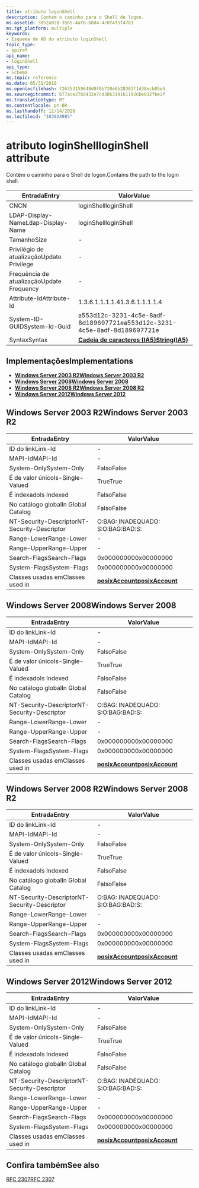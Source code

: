 ```yaml
---
title: atributo loginShell
description: Contém o caminho para o Shell de logon.
ms.assetid: 3052a028-3565-4af6-b8d4-4c0f4f5f4781
ms.tgt_platform: multiple
keywords:
- Esquema de AD do atributo loginShell
topic_type:
- apiref
api_name:
- loginShell
api_type:
- Schema
ms.topic: reference
ms.date: 05/31/2018
ms.openlocfilehash: f26353159648d0f8b738e6b28383f1d38ecb05e5
ms.sourcegitcommit: b77ace27b0432e7cd3863191b11926be032fbe2f
ms.translationtype: MT
ms.contentlocale: pt-BR
ms.lasthandoff: 12/14/2020
ms.locfileid: "103824985"
---
```

# <a name="loginshell-attribute"></a><span data-ttu-id="968ab-104">atributo loginShell</span><span class="sxs-lookup"><span data-stu-id="968ab-104">loginShell attribute</span></span>

<span data-ttu-id="968ab-105">Contém o caminho para o Shell de logon.</span><span class="sxs-lookup"><span data-stu-id="968ab-105">Contains the path to the login shell.</span></span>



| <span data-ttu-id="968ab-106">Entrada</span><span class="sxs-lookup"><span data-stu-id="968ab-106">Entry</span></span> | <span data-ttu-id="968ab-107">Valor</span><span class="sxs-lookup"><span data-stu-id="968ab-107">Value</span></span> |
|-------------------|--------------------------------------|
| <span data-ttu-id="968ab-108">CN</span><span class="sxs-lookup"><span data-stu-id="968ab-108">CN</span></span>                | <span data-ttu-id="968ab-109">loginShell</span><span class="sxs-lookup"><span data-stu-id="968ab-109">loginShell</span></span>                           |
| <span data-ttu-id="968ab-110">LDAP-Display-Name</span><span class="sxs-lookup"><span data-stu-id="968ab-110">Ldap-Display-Name</span></span> | <span data-ttu-id="968ab-111">loginShell</span><span class="sxs-lookup"><span data-stu-id="968ab-111">loginShell</span></span>                           |
| <span data-ttu-id="968ab-112">Tamanho</span><span class="sxs-lookup"><span data-stu-id="968ab-112">Size</span></span>              | \-                                   |
| <span data-ttu-id="968ab-113">Privilégio de atualização</span><span class="sxs-lookup"><span data-stu-id="968ab-113">Update Privilege</span></span>  | \-                                   |
| <span data-ttu-id="968ab-114">Frequência de atualização</span><span class="sxs-lookup"><span data-stu-id="968ab-114">Update Frequency</span></span>  | \-                                   |
| <span data-ttu-id="968ab-115">Attribute-Id</span><span class="sxs-lookup"><span data-stu-id="968ab-115">Attribute-Id</span></span>      | <span data-ttu-id="968ab-116">1.3.6.1.1.1.1.4</span><span class="sxs-lookup"><span data-stu-id="968ab-116">1.3.6.1.1.1.1.4</span></span>                      |
| <span data-ttu-id="968ab-117">System-ID-GUID</span><span class="sxs-lookup"><span data-stu-id="968ab-117">System-Id-Guid</span></span>    | <span data-ttu-id="968ab-118">a553d12c-3231-4c5e-8adf-8d189697721e</span><span class="sxs-lookup"><span data-stu-id="968ab-118">a553d12c-3231-4c5e-8adf-8d189697721e</span></span> |
| <span data-ttu-id="968ab-119">Syntax</span><span class="sxs-lookup"><span data-stu-id="968ab-119">Syntax</span></span>            | [<span data-ttu-id="968ab-120">**Cadeia de caracteres (IA5)**</span><span class="sxs-lookup"><span data-stu-id="968ab-120">**String(IA5)**</span></span>](s-string-ia5.md)  |



## <a name="implementations"></a><span data-ttu-id="968ab-121">Implementações</span><span class="sxs-lookup"><span data-stu-id="968ab-121">Implementations</span></span>

-   [<span data-ttu-id="968ab-122">**Windows Server 2003 R2**</span><span class="sxs-lookup"><span data-stu-id="968ab-122">**Windows Server 2003 R2**</span></span>](#windows-server-2003-r2)
-   [<span data-ttu-id="968ab-123">**Windows Server 2008**</span><span class="sxs-lookup"><span data-stu-id="968ab-123">**Windows Server 2008**</span></span>](#windows-server-2008)
-   [<span data-ttu-id="968ab-124">**Windows Server 2008 R2**</span><span class="sxs-lookup"><span data-stu-id="968ab-124">**Windows Server 2008 R2**</span></span>](#windows-server-2008-r2)
-   [<span data-ttu-id="968ab-125">**Windows Server 2012**</span><span class="sxs-lookup"><span data-stu-id="968ab-125">**Windows Server 2012**</span></span>](#windows-server-2012)

## <a name="windows-server-2003-r2"></a><span data-ttu-id="968ab-126">Windows Server 2003 R2</span><span class="sxs-lookup"><span data-stu-id="968ab-126">Windows Server 2003 R2</span></span>



| <span data-ttu-id="968ab-127">Entrada</span><span class="sxs-lookup"><span data-stu-id="968ab-127">Entry</span></span> | <span data-ttu-id="968ab-128">Valor</span><span class="sxs-lookup"><span data-stu-id="968ab-128">Value</span></span> |
|------------------------|---------------------------------------------------|
| <span data-ttu-id="968ab-129">ID do link</span><span class="sxs-lookup"><span data-stu-id="968ab-129">Link-Id</span></span>                | \-                                                |
| <span data-ttu-id="968ab-130">MAPI-Id</span><span class="sxs-lookup"><span data-stu-id="968ab-130">MAPI-Id</span></span>                | \-                                                |
| <span data-ttu-id="968ab-131">System-Only</span><span class="sxs-lookup"><span data-stu-id="968ab-131">System-Only</span></span>            | <span data-ttu-id="968ab-132">Falso</span><span class="sxs-lookup"><span data-stu-id="968ab-132">False</span></span>                                             |
| <span data-ttu-id="968ab-133">É de valor único</span><span class="sxs-lookup"><span data-stu-id="968ab-133">Is-Single-Valued</span></span>       | <span data-ttu-id="968ab-134">True</span><span class="sxs-lookup"><span data-stu-id="968ab-134">True</span></span>                                              |
| <span data-ttu-id="968ab-135">É indexado</span><span class="sxs-lookup"><span data-stu-id="968ab-135">Is Indexed</span></span>             | <span data-ttu-id="968ab-136">Falso</span><span class="sxs-lookup"><span data-stu-id="968ab-136">False</span></span>                                             |
| <span data-ttu-id="968ab-137">No catálogo global</span><span class="sxs-lookup"><span data-stu-id="968ab-137">In Global Catalog</span></span>      | <span data-ttu-id="968ab-138">Falso</span><span class="sxs-lookup"><span data-stu-id="968ab-138">False</span></span>                                             |
| <span data-ttu-id="968ab-139">NT-Security-Descriptor</span><span class="sxs-lookup"><span data-stu-id="968ab-139">NT-Security-Descriptor</span></span> | <span data-ttu-id="968ab-140">O:BAG: INADEQUADO: S:</span><span class="sxs-lookup"><span data-stu-id="968ab-140">O:BAG:BAD:S:</span></span>                                      |
| <span data-ttu-id="968ab-141">Range-Lower</span><span class="sxs-lookup"><span data-stu-id="968ab-141">Range-Lower</span></span>            | \-                                                |
| <span data-ttu-id="968ab-142">Range-Upper</span><span class="sxs-lookup"><span data-stu-id="968ab-142">Range-Upper</span></span>            | \-                                                |
| <span data-ttu-id="968ab-143">Search-Flags</span><span class="sxs-lookup"><span data-stu-id="968ab-143">Search-Flags</span></span>           | <span data-ttu-id="968ab-144">0x00000000</span><span class="sxs-lookup"><span data-stu-id="968ab-144">0x00000000</span></span>                                        |
| <span data-ttu-id="968ab-145">System-Flags</span><span class="sxs-lookup"><span data-stu-id="968ab-145">System-Flags</span></span>           | <span data-ttu-id="968ab-146">0x00000000</span><span class="sxs-lookup"><span data-stu-id="968ab-146">0x00000000</span></span>                                        |
| <span data-ttu-id="968ab-147">Classes usadas em</span><span class="sxs-lookup"><span data-stu-id="968ab-147">Classes used in</span></span>        | [<span data-ttu-id="968ab-148">**posixAccount**</span><span class="sxs-lookup"><span data-stu-id="968ab-148">**posixAccount**</span></span>](c-posixaccount.md)<br/> |



## <a name="windows-server-2008"></a><span data-ttu-id="968ab-149">Windows Server 2008</span><span class="sxs-lookup"><span data-stu-id="968ab-149">Windows Server 2008</span></span>



| <span data-ttu-id="968ab-150">Entrada</span><span class="sxs-lookup"><span data-stu-id="968ab-150">Entry</span></span> | <span data-ttu-id="968ab-151">Valor</span><span class="sxs-lookup"><span data-stu-id="968ab-151">Value</span></span> |
|------------------------|---------------------------------------------------|
| <span data-ttu-id="968ab-152">ID do link</span><span class="sxs-lookup"><span data-stu-id="968ab-152">Link-Id</span></span>                | \-                                                |
| <span data-ttu-id="968ab-153">MAPI-Id</span><span class="sxs-lookup"><span data-stu-id="968ab-153">MAPI-Id</span></span>                | \-                                                |
| <span data-ttu-id="968ab-154">System-Only</span><span class="sxs-lookup"><span data-stu-id="968ab-154">System-Only</span></span>            | <span data-ttu-id="968ab-155">Falso</span><span class="sxs-lookup"><span data-stu-id="968ab-155">False</span></span>                                             |
| <span data-ttu-id="968ab-156">É de valor único</span><span class="sxs-lookup"><span data-stu-id="968ab-156">Is-Single-Valued</span></span>       | <span data-ttu-id="968ab-157">True</span><span class="sxs-lookup"><span data-stu-id="968ab-157">True</span></span>                                              |
| <span data-ttu-id="968ab-158">É indexado</span><span class="sxs-lookup"><span data-stu-id="968ab-158">Is Indexed</span></span>             | <span data-ttu-id="968ab-159">Falso</span><span class="sxs-lookup"><span data-stu-id="968ab-159">False</span></span>                                             |
| <span data-ttu-id="968ab-160">No catálogo global</span><span class="sxs-lookup"><span data-stu-id="968ab-160">In Global Catalog</span></span>      | <span data-ttu-id="968ab-161">Falso</span><span class="sxs-lookup"><span data-stu-id="968ab-161">False</span></span>                                             |
| <span data-ttu-id="968ab-162">NT-Security-Descriptor</span><span class="sxs-lookup"><span data-stu-id="968ab-162">NT-Security-Descriptor</span></span> | <span data-ttu-id="968ab-163">O:BAG: INADEQUADO: S:</span><span class="sxs-lookup"><span data-stu-id="968ab-163">O:BAG:BAD:S:</span></span>                                      |
| <span data-ttu-id="968ab-164">Range-Lower</span><span class="sxs-lookup"><span data-stu-id="968ab-164">Range-Lower</span></span>            | \-                                                |
| <span data-ttu-id="968ab-165">Range-Upper</span><span class="sxs-lookup"><span data-stu-id="968ab-165">Range-Upper</span></span>            | \-                                                |
| <span data-ttu-id="968ab-166">Search-Flags</span><span class="sxs-lookup"><span data-stu-id="968ab-166">Search-Flags</span></span>           | <span data-ttu-id="968ab-167">0x00000000</span><span class="sxs-lookup"><span data-stu-id="968ab-167">0x00000000</span></span>                                        |
| <span data-ttu-id="968ab-168">System-Flags</span><span class="sxs-lookup"><span data-stu-id="968ab-168">System-Flags</span></span>           | <span data-ttu-id="968ab-169">0x00000000</span><span class="sxs-lookup"><span data-stu-id="968ab-169">0x00000000</span></span>                                        |
| <span data-ttu-id="968ab-170">Classes usadas em</span><span class="sxs-lookup"><span data-stu-id="968ab-170">Classes used in</span></span>        | [<span data-ttu-id="968ab-171">**posixAccount**</span><span class="sxs-lookup"><span data-stu-id="968ab-171">**posixAccount**</span></span>](c-posixaccount.md)<br/> |



## <a name="windows-server-2008-r2"></a><span data-ttu-id="968ab-172">Windows Server 2008 R2</span><span class="sxs-lookup"><span data-stu-id="968ab-172">Windows Server 2008 R2</span></span>



| <span data-ttu-id="968ab-173">Entrada</span><span class="sxs-lookup"><span data-stu-id="968ab-173">Entry</span></span> | <span data-ttu-id="968ab-174">Valor</span><span class="sxs-lookup"><span data-stu-id="968ab-174">Value</span></span> |
|------------------------|---------------------------------------------------|
| <span data-ttu-id="968ab-175">ID do link</span><span class="sxs-lookup"><span data-stu-id="968ab-175">Link-Id</span></span>                | \-                                                |
| <span data-ttu-id="968ab-176">MAPI-Id</span><span class="sxs-lookup"><span data-stu-id="968ab-176">MAPI-Id</span></span>                | \-                                                |
| <span data-ttu-id="968ab-177">System-Only</span><span class="sxs-lookup"><span data-stu-id="968ab-177">System-Only</span></span>            | <span data-ttu-id="968ab-178">Falso</span><span class="sxs-lookup"><span data-stu-id="968ab-178">False</span></span>                                             |
| <span data-ttu-id="968ab-179">É de valor único</span><span class="sxs-lookup"><span data-stu-id="968ab-179">Is-Single-Valued</span></span>       | <span data-ttu-id="968ab-180">True</span><span class="sxs-lookup"><span data-stu-id="968ab-180">True</span></span>                                              |
| <span data-ttu-id="968ab-181">É indexado</span><span class="sxs-lookup"><span data-stu-id="968ab-181">Is Indexed</span></span>             | <span data-ttu-id="968ab-182">Falso</span><span class="sxs-lookup"><span data-stu-id="968ab-182">False</span></span>                                             |
| <span data-ttu-id="968ab-183">No catálogo global</span><span class="sxs-lookup"><span data-stu-id="968ab-183">In Global Catalog</span></span>      | <span data-ttu-id="968ab-184">Falso</span><span class="sxs-lookup"><span data-stu-id="968ab-184">False</span></span>                                             |
| <span data-ttu-id="968ab-185">NT-Security-Descriptor</span><span class="sxs-lookup"><span data-stu-id="968ab-185">NT-Security-Descriptor</span></span> | <span data-ttu-id="968ab-186">O:BAG: INADEQUADO: S:</span><span class="sxs-lookup"><span data-stu-id="968ab-186">O:BAG:BAD:S:</span></span>                                      |
| <span data-ttu-id="968ab-187">Range-Lower</span><span class="sxs-lookup"><span data-stu-id="968ab-187">Range-Lower</span></span>            | \-                                                |
| <span data-ttu-id="968ab-188">Range-Upper</span><span class="sxs-lookup"><span data-stu-id="968ab-188">Range-Upper</span></span>            | \-                                                |
| <span data-ttu-id="968ab-189">Search-Flags</span><span class="sxs-lookup"><span data-stu-id="968ab-189">Search-Flags</span></span>           | <span data-ttu-id="968ab-190">0x00000000</span><span class="sxs-lookup"><span data-stu-id="968ab-190">0x00000000</span></span>                                        |
| <span data-ttu-id="968ab-191">System-Flags</span><span class="sxs-lookup"><span data-stu-id="968ab-191">System-Flags</span></span>           | <span data-ttu-id="968ab-192">0x00000000</span><span class="sxs-lookup"><span data-stu-id="968ab-192">0x00000000</span></span>                                        |
| <span data-ttu-id="968ab-193">Classes usadas em</span><span class="sxs-lookup"><span data-stu-id="968ab-193">Classes used in</span></span>        | [<span data-ttu-id="968ab-194">**posixAccount**</span><span class="sxs-lookup"><span data-stu-id="968ab-194">**posixAccount**</span></span>](c-posixaccount.md)<br/> |



## <a name="windows-server-2012"></a><span data-ttu-id="968ab-195">Windows Server 2012</span><span class="sxs-lookup"><span data-stu-id="968ab-195">Windows Server 2012</span></span>



| <span data-ttu-id="968ab-196">Entrada</span><span class="sxs-lookup"><span data-stu-id="968ab-196">Entry</span></span> | <span data-ttu-id="968ab-197">Valor</span><span class="sxs-lookup"><span data-stu-id="968ab-197">Value</span></span> |
|------------------------|---------------------------------------------------|
| <span data-ttu-id="968ab-198">ID do link</span><span class="sxs-lookup"><span data-stu-id="968ab-198">Link-Id</span></span>                | \-                                                |
| <span data-ttu-id="968ab-199">MAPI-Id</span><span class="sxs-lookup"><span data-stu-id="968ab-199">MAPI-Id</span></span>                | \-                                                |
| <span data-ttu-id="968ab-200">System-Only</span><span class="sxs-lookup"><span data-stu-id="968ab-200">System-Only</span></span>            | <span data-ttu-id="968ab-201">Falso</span><span class="sxs-lookup"><span data-stu-id="968ab-201">False</span></span>                                             |
| <span data-ttu-id="968ab-202">É de valor único</span><span class="sxs-lookup"><span data-stu-id="968ab-202">Is-Single-Valued</span></span>       | <span data-ttu-id="968ab-203">True</span><span class="sxs-lookup"><span data-stu-id="968ab-203">True</span></span>                                              |
| <span data-ttu-id="968ab-204">É indexado</span><span class="sxs-lookup"><span data-stu-id="968ab-204">Is Indexed</span></span>             | <span data-ttu-id="968ab-205">Falso</span><span class="sxs-lookup"><span data-stu-id="968ab-205">False</span></span>                                             |
| <span data-ttu-id="968ab-206">No catálogo global</span><span class="sxs-lookup"><span data-stu-id="968ab-206">In Global Catalog</span></span>      | <span data-ttu-id="968ab-207">Falso</span><span class="sxs-lookup"><span data-stu-id="968ab-207">False</span></span>                                             |
| <span data-ttu-id="968ab-208">NT-Security-Descriptor</span><span class="sxs-lookup"><span data-stu-id="968ab-208">NT-Security-Descriptor</span></span> | <span data-ttu-id="968ab-209">O:BAG: INADEQUADO: S:</span><span class="sxs-lookup"><span data-stu-id="968ab-209">O:BAG:BAD:S:</span></span>                                      |
| <span data-ttu-id="968ab-210">Range-Lower</span><span class="sxs-lookup"><span data-stu-id="968ab-210">Range-Lower</span></span>            | \-                                                |
| <span data-ttu-id="968ab-211">Range-Upper</span><span class="sxs-lookup"><span data-stu-id="968ab-211">Range-Upper</span></span>            | \-                                                |
| <span data-ttu-id="968ab-212">Search-Flags</span><span class="sxs-lookup"><span data-stu-id="968ab-212">Search-Flags</span></span>           | <span data-ttu-id="968ab-213">0x00000000</span><span class="sxs-lookup"><span data-stu-id="968ab-213">0x00000000</span></span>                                        |
| <span data-ttu-id="968ab-214">System-Flags</span><span class="sxs-lookup"><span data-stu-id="968ab-214">System-Flags</span></span>           | <span data-ttu-id="968ab-215">0x00000000</span><span class="sxs-lookup"><span data-stu-id="968ab-215">0x00000000</span></span>                                        |
| <span data-ttu-id="968ab-216">Classes usadas em</span><span class="sxs-lookup"><span data-stu-id="968ab-216">Classes used in</span></span>        | [<span data-ttu-id="968ab-217">**posixAccount**</span><span class="sxs-lookup"><span data-stu-id="968ab-217">**posixAccount**</span></span>](c-posixaccount.md)<br/> |



## <a name="see-also"></a><span data-ttu-id="968ab-218">Confira também</span><span class="sxs-lookup"><span data-stu-id="968ab-218">See also</span></span>

<dl> <dt>

[<span data-ttu-id="968ab-219">RFC 2307</span><span class="sxs-lookup"><span data-stu-id="968ab-219">RFC 2307</span></span>](https://www.ietf.org/rfc/rfc2307.txt)
</dt> </dl>

 

 





